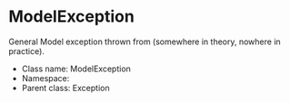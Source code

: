 ModelException
===============

General Model exception thrown from (somewhere in theory, nowhere in practice).




* Class name: ModelException
* Namespace: 
* Parent class: Exception








